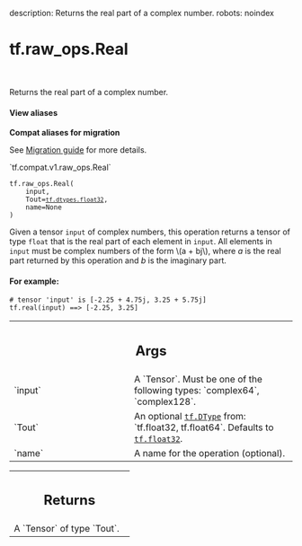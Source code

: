 description: Returns the real part of a complex number.
robots: noindex

# tf.raw_ops.Real

<!-- Insert buttons and diff -->

<table class="tfo-notebook-buttons tfo-api nocontent" align="left">

</table>



Returns the real part of a complex number.


<section class="expandable">
  <h4 class="showalways">View aliases</h4>
  <p>
<b>Compat aliases for migration</b>
<p>See
<a href="https://www.tensorflow.org/guide/migrate">Migration guide</a> for
more details.</p>
<p>`tf.compat.v1.raw_ops.Real`</p>
</p>
</section>

<pre class="devsite-click-to-copy prettyprint lang-py tfo-signature-link">
<code>tf.raw_ops.Real(
    input,
    Tout=<a href="../../tf/dtypes.md#float32"><code>tf.dtypes.float32</code></a>,
    name=None
)
</code></pre>



<!-- Placeholder for "Used in" -->

Given a tensor `input` of complex numbers, this operation returns a tensor of
type `float` that is the real part of each element in `input`. All elements in
`input` must be complex numbers of the form \\(a + bj\\), where *a* is the real
 part returned by this operation and *b* is the imaginary part.

#### For example:



```
# tensor 'input' is [-2.25 + 4.75j, 3.25 + 5.75j]
tf.real(input) ==> [-2.25, 3.25]
```

<!-- Tabular view -->
 <table class="responsive fixed orange">
<colgroup><col width="214px"><col></colgroup>
<tr><th colspan="2"><h2 class="add-link">Args</h2></th></tr>

<tr>
<td>
`input`<a id="input"></a>
</td>
<td>
A `Tensor`. Must be one of the following types: `complex64`, `complex128`.
</td>
</tr><tr>
<td>
`Tout`<a id="Tout"></a>
</td>
<td>
An optional <a href="../../tf/dtypes/DType.md"><code>tf.DType</code></a> from: `tf.float32, tf.float64`. Defaults to <a href="../../tf.md#float32"><code>tf.float32</code></a>.
</td>
</tr><tr>
<td>
`name`<a id="name"></a>
</td>
<td>
A name for the operation (optional).
</td>
</tr>
</table>



<!-- Tabular view -->
 <table class="responsive fixed orange">
<colgroup><col width="214px"><col></colgroup>
<tr><th colspan="2"><h2 class="add-link">Returns</h2></th></tr>
<tr class="alt">
<td colspan="2">
A `Tensor` of type `Tout`.
</td>
</tr>

</table>

